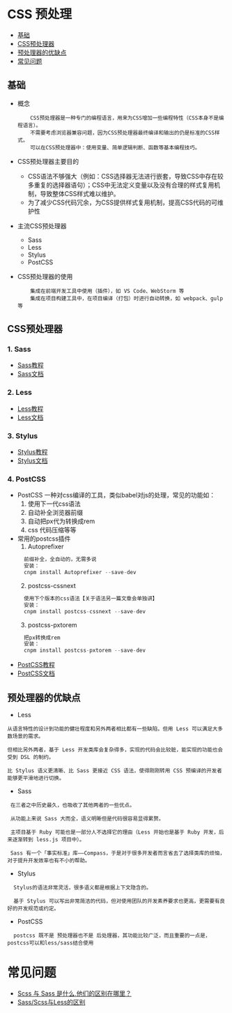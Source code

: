 # CSS 预处理

* [基础](#基础)
* [CSS预处理器](#CSS预处理器)
* [预处理器的优缺点](#预处理器的优缺点)
* [常见问题](#常见问题)

## 基础
 - 概念
    ```
        CSS预处理器是一种专门的编程语言，用来为CSS增加一些编程特性（CSS本身不是编程语言）。
        不需要考虑浏览器兼容问题，因为CSS预处理器最终编译和输出的仍是标准的CSS样式。
        可以在CSS预处理器中：使用变量、简单逻辑判断、函数等基本编程技巧。
    ```
 - CSS预处理器主要目的
   - CSS语法不够强大（例如：CSS选择器无法进行嵌套，导致CSS中存在较多重复的选择器语句）；CSS中无法定义变量以及没有合理的样式复用机制，导致整体CSS样式难以维护。
   - 为了减少CSS代码冗余，为CSS提供样式复用机制，提高CSS代码的可维护性

- 主流CSS预处理器
  - Sass
  - Less
  - Stylus
  - PostCSS
- CSS预处理器的使用
    ```
        集成在前端开发工具中使用（插件），如 VS Code、WebStorm 等
        集成在项目构建工具中，在项目编译（打包）时进行自动转换，如 webpack、gulp等
    ```
## CSS预处理器
### 1. Sass
 - [Sass教程](https://ruanyifeng.com/blog/2012/06/sass.html)
 - [Sass文档](https://www.sass.hk/guide/)
### 2. Less
 - [Less教程](https://www.cnblogs.com/landeanfen/p/6047031.html)
 - [Less文档](https://less.bootcss.com/#%E6%A6%82%E8%A7%88)
### 3. Stylus
 - [Stylus教程](https://www.jianshu.com/p/5fb15984f22d) 
 - [Stylus文档](https://stylus.bootcss.com/)
### 4. PostCSS
 - PostCSS 一种对css编译的工具，类似babel对js的处理，常见的功能如：
    1. 使用下一代css语法
    2. 自动补全浏览器前缀
    3. 自动把px代为转换成rem
    4. css 代码压缩等等
 - 常用的postcss插件
    1. Autoprefixer
      ```javascript
        前缀补全，全自动的，无需多说
        安装：
        cnpm install Autoprefixer --save-dev
      ```
    2. postcss-cssnext
    ```javascript
      使用下个版本的css语法【关于语法另一篇文章会单独讲】
      安装：
      cnpm install postcss-cssnext --save-dev
    ```
    3. postcss-pxtorem
    ```javascript
      把px转换成rem
      安装：
      cnpm install postcss-pxtorem --save-dev
    ```
 - [PostCSS教程](https://www.jianshu.com/p/8001a2885f71)
 - [PostCSS文档](https://www.postcss.com.cn/)

 ## 预处理器的优缺点
  - Less 
  ```
  从语言特性的设计到功能的健壮程度和另外两者相比都有一些缺陷，但用 Less 可以满足大多数场景的需求。

  但相比另外两者，基于 Less 开发类库会复杂得多，实现的代码会比较脏，能实现的功能也会受到 DSL 的制约。

  比 Stylus 语义更清晰、比 Sass 更接近 CSS 语法，使得刚刚转用 CSS 预编译的开发者能够更平滑地进行切换。
  ```
 - Sass
 ```
  在三者之中历史最久，也吸收了其他两者的一些优点。

  从功能上来说 Sass 大而全，语义明晰但是代码很容易显得累赘。

  主项目基于 Ruby 可能也是一部分人不选择它的理由（Less 开始也是基于 Ruby 开发，后来逐渐转到 less.js 项目中）。

  Sass 有一个「事实标准」库——Compass，于是对于很多开发者而言省去了选择类库的烦恼，对于提升开发效率也有不小的帮助。
```
- Stylus 
```
  Stylus的语法非常灵活，很多语义都是根据上下文隐含的。

  基于 Stylus 可以写出非常简洁的代码，但对使用团队的开发素养要求也更高，更需要有良好的开发规范或约定。
```
- PostCSS
```
  postcss 既不是 预处理器也不是 后处理器，其功能比较广泛，而且重要的一点是，postcss可以和less/sass结合使用
```

# 常见问题
- [Scss 与 Sass 是什么,他们的区别在哪里？](https://www.cnblogs.com/jeacy/p/9776479.html)
- [Sass/Scss与Less的区别](https://www.cnblogs.com/wangpenghui522/p/5467560.html)